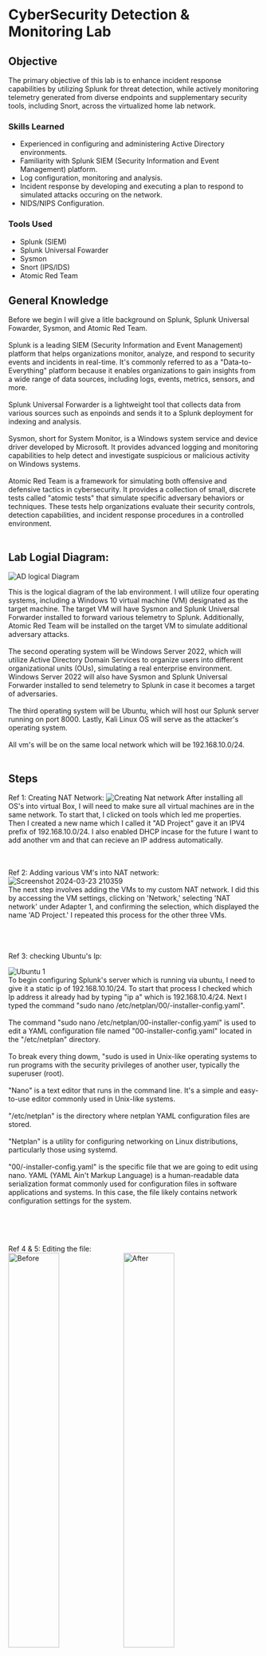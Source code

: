 # CyberSecurity Detection & Monitoring Lab

## Objective

The primary objective of this lab is to enhance incident response capabilities by utilizing Splunk for threat detection, while actively monitoring telemetry generated from diverse endpoints and supplementary security tools, including Snort, across the virtualized home lab network.

### Skills Learned

- Experienced in configuring and administering Active Directory environments.
- Familiarity with Splunk SIEM (Security Information and Event Management) platform.
- Log configuration, monitoring and analysis.
- Incident response by developing and executing a plan to respond to simulated attacks occuring on the network.
- NIDS/NIPS Configuration.
  
### Tools Used

- Splunk (SIEM)
- Splunk Universal Fowarder
- Sysmon
- Snort (IPS/IDS)
- Atomic Red Team
  
## General Knowledge
Before we begin I will give a litle background on Splunk, Splunk Universal Fowarder, Sysmon, and Atomic Red Team.
<br>
<br>
Splunk is a leading SIEM (Security Information and Event Management) platform that helps organizations monitor, analyze, and respond to security events and incidents in real-time. It's commonly referred to as a "Data-to-Everything" platform because it enables organizations to gain insights from a wide range of data sources, including logs, events, metrics, sensors, and more.
<br>
<br>
Splunk Universal Forwarder is a lightweight tool that collects data from various sources such as enpoinds and sends it to a Splunk deployment for indexing and analysis.
<br>
<br>
Sysmon, short for System Monitor, is a Windows system service and device driver developed by Microsoft. It provides advanced logging and monitoring capabilities to help detect and investigate suspicious or malicious activity on Windows systems.
<br>
<br>
Atomic Red Team is a framework for simulating both offensive and defensive tactics in cybersecurity. It provides a collection of small, discrete tests called "atomic tests" that simulate specific adversary behaviors or techniques. These tests help organizations evaluate their security controls, detection capabilities, and incident response procedures in a controlled environment.
<br>
<br>
## Lab Logial Diagram:
![AD logical Diagram](https://github.com/MarcPayz/Detection-Monitoring-Lab/assets/163923336/a5d13f19-f2b2-4ae6-af1d-4ec88d369c2f)

This is the logical diagram of the lab environment. I will utilize four operating systems, including a Windows 10 virtual machine (VM) designated as the target machine. The target VM will have Sysmon and Splunk Universal Forwarder installed to forward various telemetry to Splunk. Additionally, Atomic Red Team will be installed on the target VM to simulate additional adversary attacks.<br> <br> The second operating system will be Windows Server 2022, which will utilize Active Directory Domain Services to organize users into different organizational units (OUs), simulating a real enterprise environment. Windows Server 2022 will also have Sysmon and Splunk Universal Forwarder installed to send telemetry to Splunk in case it becomes a target of adversaries. <br><br> The third operating system will be Ubuntu, which will host our Splunk server running on port 8000. Lastly, Kali Linux OS will serve as the attacker's operating system. <br><br> All vm's will be on the same local network which will be 192.168.10.0/24.
<br>
<br>

## Steps
Ref 1: Creating NAT Network:
![Creating Nat network](https://github.com/MarcPayz/Detection-Monitoring-Lab/assets/163923336/2df8d314-ff60-4e1f-b3b8-8c1b34b268c7)
After installing all OS's into virtual Box, I will need to make sure all virtual machines are in the same network. To start that, I clicked on tools which led me properties. Then I created a new name which I called it "AD Project" gave it an IPV4 prefix of 192.168.10.0/24. I also enabled DHCP incase for the future I want to add another vm and that can recieve an IP address automatically. 
<br>
<br>
<br>

Ref 2: Adding various VM's into NAT network:
<br>
![Screenshot 2024-03-23 210359](https://github.com/MarcPayz/Detection-Monitoring-Lab/assets/163923336/0326ba2b-70d7-46f8-9730-9c1a22876a3a)
<br>
The next step involves adding the VMs to my custom NAT network. I did this by accessing the VM settings, clicking on 'Network,' selecting 'NAT network' under Adapter 1, and confirming the selection, which displayed the name 'AD Project.' I repeated this process for the other three VMs.

<br>
<br>
<br>
Ref 3: checking Ubuntu's Ip:

![Ubuntu 1](https://github.com/MarcPayz/Detection-Monitoring-Lab/assets/163923336/756830d0-66ac-44c8-b501-d82639e87519)
<br>
To begin configuring Splunk's server which is running via ubuntu, I need to give it a static ip of 192.168.10.10/24. To start that process I checked which Ip address it already had by typing "ip a" which is 192.168.10.4/24. Next I typed the command "sudo nano /etc/netplan/00/-installer-config.yaml". <br><br> The command "sudo nano /etc/netplan/00-installer-config.yaml" is used to edit a YAML configuration file named "00-installer-config.yaml" located in the "/etc/netplan" directory. <br><br> To break every thing dowm, "sudo is used in Unix-like operating systems to run programs with the security privileges of another user, typically the superuser (root). <br><br> "Nano" is a text editor that runs in the command line. It's a simple and easy-to-use editor commonly used in Unix-like systems. <br><br>"/etc/netplan" is the directory where netplan YAML configuration files are stored. <br><br>"Netplan" is a utility for configuring networking on Linux distributions, particularly those using systemd. <br><br> "00/-installer-config.yaml" is the specific file that we are going to edit using nano. YAML (YAML Ain't Markup Language) is a human-readable data serialization format commonly used for configuration files in software applications and systems. In this case, the file likely contains network configuration settings for the system.

<br>
<br>
<br>

Ref 4 & 5: Editing the file:
<br>
<img src="https://github.com/MarcPayz/Detection-Monitoring-Lab/assets/163923336/3eaf4063-697a-49e2-8afd-8777295c4e52" alt="Before" style="width: 45%; display: inline-block;">
<img src="https://github.com/MarcPayz/Detection-Monitoring-Lab/assets/163923336/42d91a6e-f7af-4b09-9f8c-358f378d66f6" alt="After" style="width: 45%; display: inline-block;">
<br>
After executing the previous command, the reference on the left displays the state before any changes were made, while the one on the right reflects the file after editing it using Nano. <br> <br>
To clarify the modifications I made: <br>
I disabled DHCP by entering 'no,' as we intend for this server to have the static IP address 192.168.10.10/24. <br>
Under 'name servers' for DNS, I configured it to use Google's DNS address, which is 8.8.8.8. <br>
For 'routes,' which pertains to our router, I added a default route via 192.168.10.1 for all packets. <br>

<br>
<br>
<br>

Ref 6: Checking if changes were made and connectivity:
![Screenshot 2024-03-23 215035](https://github.com/MarcPayz/Detection-Monitoring-Lab/assets/163923336/f8efed8b-fbd6-4ec1-9306-b0f03e0eacfd)
<br>
After saving the file edited via Nano, I ran the command 'ip a' to check if the static IP configuration was saved. As indicated by the circled area, it was indeed saved. Next, I pinged google.com to test the machine's internet connectivity, and as shown, three packets were received with 0% packet loss.

<br>
<br>
<br>

Ref 7: Getting Splunk and adding it to share:
![Shares 1](https://github.com/MarcPayz/Detection-Monitoring-Lab/assets/163923336/7cc714c6-9304-46fc-9e6c-d26c24fd5dac)
<br>
Now its time to add Splunk into our ubuntu VM. To begin, I downloaded Splunk from their website onto my host machine and created a separate folder named 'ADproject.' I placed the Splunk download into this folder. Next, I accessed VirtualBox's settings and navigated to the 'Shared Folders' section for the Ubuntu VM. VirtualBox's shared folder feature allows you to share files and directories between the host operating system (the one running VirtualBox) and the guest operating system (the one running inside the virtual machine). For the folder path, I specified the location of the 'ADproject' folder, and for the folder name, I entered 'ADproject' to indicate that I want this specific folder to be shared because it contains Splunk.

<br>
<br>
<br>
Ref 8 & 9: Downloading Splunk:

![Download shares](https://github.com/MarcPayz/Detection-Monitoring-Lab/assets/163923336/2336833b-fb2e-47e1-83f5-d54b77d8ac09)
<br>
I booted up my Ubuntu VM and navigated to the directory containing the shared files. Then, I ran the command 'ls -la' to view detailed information about the contents of that folder. As shown in the circled green text, Splunk was present and ready to be downloaded. After completing the download, I executed 'ls -la' again to inspect the folders within the application. To access the 'bin' folder, I used the command 'cd bin' to change our directory. We are changing into the binary (bin) folder because those have binary files that splunk can use.

<br><br><br>

Ref 10: Activating splunk: <br>
Once I changed into the bin folder, I ran the command ./splunk and this is the output:
![Screenshot 2024-03-23 222143](https://github.com/MarcPayz/Detection-Monitoring-Lab/assets/163923336/45e098d8-65c7-4966-a679-942e246bb95b)
<br>
This indicates that the Splunk server is ready for use and is accessible through the web interface at 'http://splunk:8000.' To access Splunk, I will simply navigate to the web interface from another machine and enter the IP address of our Splunk server, which is the static IP confirmed in Reference 6. The port '8000' signifies that Splunk is running on port 8000. To simulate what I will enter in the web interface's URL, it will be '192.168.10.10:8000.

<br>
<br>
<br>

Now switching to the windows 10 target machine. The very first thing I did was rename the pc to target-PC so we would easily identify it on Splunk when we login and monitor. 
<br>
<br>
<br>
Ref 11: Changing Ip address of target-PC:
<br>
<img src="https://github.com/MarcPayz/Detection-Monitoring-Lab/assets/163923336/d47034be-d5f0-44c6-8b98-0e0720cfe3be" alt="Before" style="width: 45%; display: inline-block;">
<img src="https://github.com/MarcPayz/Detection-Monitoring-Lab/assets/163923336/24e7a527-85c4-47b2-8b21-4d243e228884" alt="After" style="width: 45%; display: inline-block;">
<br>
To begin with the target-PC, I changed the 192.168.10.5 DHCP address to a static ip address of 192.168.10.100. I gave it a static IP address to just make sure i don't have connectivity issues when communicating to the splunk server. 

<br>
<br>
<br>
Ref 12: Installing Splunk Universal Forwarder:

![Screenshot 2024-03-25 133013](https://github.com/MarcPayz/Detection-Monitoring-Lab/assets/163923336/e56ae60b-3bdc-4c71-b89b-9404f1d96502)
During the installation of Splunk Universal Forwarder, when configuring it, the IP address specified on the receiving indexer points to the Splunk server. This indicates that all logs will be forwarded to that IP address on port 9997.

<br>
<br>
<br>

To install sysmon, I first had to on the microsoft website to download sysmon, then I had to download a specific configuration file which is called "sysmonconfig.xml" and save it in the sysmon64 folder.
<br>
<br>
Ref 13: Finishing the sysmon process:
![Screenshot 2024-03-25 134147](https://github.com/MarcPayz/Detection-Monitoring-Lab/assets/163923336/0001d435-8c38-48b9-8332-00bcdfc2f82b)
To start the sysmon service I headed over to powershell, and changed my directory to the sysmon folder. Then I ran the command ".\Sysmon64.exe -i ..\sysmonconfig.xml". To breakdown eveything in that command, ".\Sysmon64.exe" is invoking the Sysmon executable file named "Sysmon64.exe" using the current directory notation. This tells PowerShell to run the executable file located in the current directory. <br> <br> The "-i" instructs Sysmon to install itself on the system according to the configuration provided. <br><br> As for "..\sysmonconfig.xml", the ..\ notation indicates that the configuration file for sysmon is located in the previous directory of the current directory. The file name "sysmonconfig.xml" is the actual configuration file that we want to utilize. 

<br>
<br>
<br>

Ref 14: Configuring Splunk Universal Fowarder:
![Screenshot 2024-03-25 134935](https://github.com/MarcPayz/Detection-Monitoring-Lab/assets/163923336/c3990a3a-7519-445d-9555-131ccb2f0937)
<br>
Now I need to configure the telemetry I want Splunk Universal Fowarder to send over to the Splunk server. "Index=enpoint" represent what I will be quering on Splunk to get the log I need. The "enpoint" in this case will be the windows 10 machine and the windows server 2022 machine because I will be doing the same configurations on there as well. <br> <br> The "WinEventLog://Application, Security, System, and sysmon" basically means I want to foward all the logs from those categories into Splunk. "Disabled = false" just means I don't want to disable those logs and I want those logs to be sent over. <br><br>
I will be saving this notepad file as "inputs.conf" and save it in Splunk Universal Fowarder directory, specifically under the "local" directory". Any time I make changes to this configurations file, I will need to restart the Splunk Universal Service on windows services. 

<br>
<br>

Ref 15: Local System Account:
![Screenshot 2024-03-25 135316](https://github.com/MarcPayz/Detection-Monitoring-Lab/assets/163923336/d1d6d53e-e02b-405e-a9d1-9486ece40a82)
The final configuration step for the Splunk Universal Forwarder is determining the service's 'Log on as' setting, crucial for sending telemetry data. Navigating to Windows Services and accessing the service's 'Properties' by right-clicking, I'll select 'Log on as' to be 'Local System account.' This choice grants the Splunk Forwarder access to all local system resources—files, registry keys, and network resources—with full control permissions. This approach ensures comprehensive log collection and transmission to Splunk.
<br> <br> The default option might encounter permission limitations preventing it from collecting logs so we want to avoid that. 

<br>
<br>
<br>

Switching over to Splunk, opened the web browser, and typed '192.168.10.10:8000' into the URL bar. Then, I logged into Splunk using my credentials

<br> 
<br>
Ref 16: Creating a new Index on Splunk:

![new index](https://github.com/MarcPayz/Detection-Monitoring-Lab/assets/163923336/6beb23b6-3523-4623-bbde-f0435778f33f)
Now that we are logged into Splunk, I need to create a new index. An index is like a folder where data is stored. When you put data into Splunk, it goes into an index. Indexes help organize and manage data, making it easy to search for and analyze later. <br> <br> I am naming this index "endpoint" because that name needs to match what I put in the inputs.conf file on Ref 14. After that I will click on save to lock it in. 

<br>
<br>
<br>

Ref 17: Reciving Port:
![Port](https://github.com/MarcPayz/Detection-Monitoring-Lab/assets/163923336/f45733bf-512f-44ff-b280-b37da3fb52f2)
The final configuration task on Splunk is to ensure it listens on port 9997 for incoming telemetry from the Splunk Forwarder. As mentioned in Reference 12, the Splunk Forwarder sends logs by default on port 9997. Thus, I only needed to ensure this configuration on Splunk's end; otherwise, no data will be available.

<br>
<br>
<br>
I will replicate the installation and configuration of sysmon and splunk universal fowarder on the windows server 2022. 

<br>
<br>
<br>

Ref 18: Checking Splunk for both hosts and configuration:
<br>
<img src="https://github.com/MarcPayz/Detection-Monitoring-Lab/assets/163923336/8b3105a2-e8dc-4f12-912a-5a38f894233d" alt="First" style="width: 45%;">
    <img src="https://github.com/MarcPayz/Detection-Monitoring-Lab/assets/163923336/eb8b4ac8-ab9a-4ea4-af4d-60d5697084ad" alt="Second" style="width: 45%;">
<br>
The first image shows me searching for 'index=endpoint'. Upon selecting on 'host' the results confirm that I have configured everything correctly because both of my endpoints, 'TARGET-PC' and 'ADPAYZ' (which is a Windows Server 2022), are recognized by Splunk, and it's already displaying various telemetry data gathered about them. <br> <br> The second image displays the 'source,' indicating the origin of the logs and reflecting the configurations set in the inputs.conf file. These configurations specify that logs related to system, application, security, and sysmon will be collected.

<br>
<br>
<br>
Switching over to ADPAYZ where I will show steps reguarding setting up active directory to simulate a real world enterprise environment.
<br>
<br>
<br>
Ref 19: Setting up static ip address:

![Static ip](https://github.com/MarcPayz/Detection-Monitoring-Lab/assets/163923336/e2a4bc27-bb57-48c0-a2c5-05ec707fe2bb)
To get the Active Directory ball rolling, I need to make sure the ADPAYZ server has the static ip address of 192.168.10.7. This ensures that this vm is in the same network as everything else, and to double check that, I pinged Splunk's ip address of 192.168.10.10 to solidify that they can communicate with each other. 

<br>
<br>
<br>
Ref 20: Installing Domain Services:
<br>
<img src="https://github.com/MarcPayz/Detection-Monitoring-Lab/assets/163923336/a2349554-5aa2-4480-a915-c40602255060" alt="First" style="display:inline; width:45%;">
<img src="https://github.com/MarcPayz/Detection-Monitoring-Lab/assets/163923336/060cd81c-6924-482b-ac17-5dbc27209a8f" alt="Second" style="display:inline; width:45%;"> <br>
To begin installing domain services, I will head over to server manager and hover my mouse over manage and select "Add Roles and Features". <br> <br> The second image shows the next step, and upon reaching "Server Roles" I will select "Active Directory Domain Services" and select "Add Features".

<br>
<br>
<br>
Ref 21: Promoting server to Domain Controller:
<br>
<img src="https://github.com/MarcPayz/Detection-Monitoring-Lab/assets/163923336/3b4e6e81-94fc-4e28-97bd-0005c4f0d9e7" alt="Installation" style="display:inline; width:45%;">
<img src="https://github.com/MarcPayz/Detection-Monitoring-Lab/assets/163923336/ae0ce4b2-74f7-4719-80be-d4c5c52ee090" alt="Promo" style="display:inline; width:45%;"> <br>
The first image shows the installation for Active Directory Domain Services has succeeded on our server. <br> <br> The second image shows the next step which is heading back to server manager and selecting the option "Promote this server to a domain controller".

<br>
<br>
<br>

Ref 22: Domain Name & Installation:
<br>
<img src="https://github.com/MarcPayz/Detection-Monitoring-Lab/assets/163923336/ebb03a18-6353-4864-ad79-b92f74a03166" alt="Forest" style="display:inline; width:45%;">
<img src="https://github.com/MarcPayz/Detection-Monitoring-Lab/assets/163923336/aed41599-74e4-40bd-bb34-032fd763f4fd" alt="Prereq" style="display:inline; width:45%;"> <br>
Next step includes selecting "add a new forest" which means creating a separate and independent instance of Active Directory. In other words this new forest operates on its own, with its own set of rules, users, and resources. I will be naming my root domain name as "payz.local". <br><br> The second image shows the "Prerequisites check" tab where it'll just make sure your machine meets the prerequisites to install Active Directory Domain Services. After that is done, I will select install and restart my machine.

<br>
<br>
<br>

Ref 23: Login:
![Login](https://github.com/MarcPayz/Detection-Monitoring-Lab/assets/163923336/5f969dfe-e401-4645-b618-1c2f40ad0722)
Logging back into the server, I know everything went well when I see "PAYZ\Adminitrator". "PAYZ" is the domain every new user will join when logging into their account.

<br>
<br>
<br>

Ref 24: Creating OU for users:
<br>
<img src="https://github.com/MarcPayz/Detection-Monitoring-Lab/assets/163923336/be25aafc-017d-469f-b510-02aebdc08a33" alt="Tools" style="display:inline; width:45%;">
<img src="https://github.com/MarcPayz/Detection-Monitoring-Lab/assets/163923336/acfd37fd-15c0-4ba6-9c9c-b04291068d3f" alt="OU" style="display:inline; width:45%;"> <br>
To begin the process of adding new users, I will hover over "tools" on server manager and select "Active Directory Users and Computers"
<br> <br> Next I will click on the drop down for "payz.local" and select "New" into "Organizational Unit" (OU).

<br>
<br>
<br>

Ref 25: User Creation Process Dior:
<br>
<img src="https://github.com/MarcPayz/Detection-Monitoring-Lab/assets/163923336/c027a096-8573-4244-8f67-4a9310665aeb" alt="IT" style="display:inline; width:45%;">
<img src="https://github.com/MarcPayz/Detection-Monitoring-Lab/assets/163923336/1e4717be-8112-400e-8278-7205aa31a859" alt="DiorP" style="display:inline; width:45%;"> <br>
The first image: After creating the OU called "IT" which will represent users that are working in the Information Technology (IT) department in an organization, I will select "New" and select "User" <br> <br> The second image: The user Dior Payz logon name will be "DiorP" with his own set of credentials to login from another computer on the same domain. 

<br>
<br>
<br>

Ref 26: Result: 
![User](https://github.com/MarcPayz/Detection-Monitoring-Lab/assets/163923336/73e7f361-ae02-453c-9571-88b81d655547)
This shows a new user (DiorP) was successfully made in the IT OU. 

<br>
<br>
<br>
Ref 27: HR OU:
<br>
<img src="https://github.com/MarcPayz/Detection-Monitoring-Lab/assets/163923336/0b7b451e-9a60-455c-b73b-d9693880e960" alt="Jenny" style="display:inline; width:45%;">
<img src="https://github.com/MarcPayz/Detection-Monitoring-Lab/assets/163923336/71268136-aab8-47b9-bc96-a35c9ac65a5c" alt="Rresult" style="display:inline; width:45%;"> <br>
I created another OU called "HR" which will represent all the HR employees in the organization and one of the users is "Jenny Smith". She will have the username JennyS with her own set of credentials to login. 

<br>
<br>
<br>
Now I will be adding the target-PC into the domain Payz

<br>
<br>
<br>

Ref 28: Adding target-pc into Domain:
![domain](https://github.com/MarcPayz/Detection-Monitoring-Lab/assets/163923336/2fbbb6f4-498a-4270-97bc-be41a9350f49)
![Error](https://github.com/MarcPayz/Detection-Monitoring-Lab/assets/163923336/73dc990c-1b17-4e7a-b065-ae5437431241)
"To add the target PC to the domain, I will navigate to System Properties and select 'Change.' Then, I'll type 'PAYZ.LOCAL' into the 'Member of' field and click OK. However, during this process, I encountered an error indicating that my Active Directory server couldn't be contacted.
<br> <br> I've dealt with this error before, so I instantly know what to do. To fix it, I need to point my DNS configuration toward my Active Directory Domain Controller's IP address.

<br>
<br>
<br>
Ref 29: Changing DNS ip config:

![dns'](https://github.com/MarcPayz/Detection-Monitoring-Lab/assets/163923336/f021107c-be06-43b9-80c0-3a6c1f7205db)
To change the DNS IP configuration, I will navigate to 'Network Connections' > 'Ethernet Properties' and select 'Internet Protocol Version 4 (IPv4)' and then proceed to its properties. In the 'Preferred DNS server' field, I will change it to the ADPAYZ server's IP address, which is 192.168.10.7. 

<br>
<br>
<br>

Ref 30: Joining the Domain:

<img src="https://github.com/MarcPayz/Detection-Monitoring-Lab/assets/163923336/9d1f2704-5c50-4fd0-90df-4e71f07069d7" alt="welcome" style="display:inline; width:45%;">
<img src="https://github.com/MarcPayz/Detection-Monitoring-Lab/assets/163923336/98869bff-b9ec-4409-8351-9d86349a4902" alt="Jenny" style="display:inline; width:45%;"> <br>
Now that I've pointed the DNS towards ADPAYZ, I can repeat the same steps to successfully join the domain PAYZ.LOCAL. <br><br> The second image shows me authenticating with Jenny's credentials and successfully logging in.

<br>
<br>
<br>

Ref 31: Kali Linux Config: 
![kali1](https://github.com/MarcPayz/Detection-Monitoring-Lab/assets/163923336/7c717cee-d4e2-4d72-bad4-746d320d92b6)
Switching over to the Kali Linux VM, I need to ensure that it's on the same network as every other VM. To do that, I'll navigate to 'Wired connection 1' and access the IPv4 settings. For the IP address, I will assign it as 192.168.19.250, with a network mask of /24 and the gateway set to 192.168.10.1. As for DNS, I'll use Google's DNS (8.8.8.8).

<br>
<br>
<br>
Ref 32: Checking for connectivity:

![connectivity](https://github.com/MarcPayz/Detection-Monitoring-Lab/assets/163923336/96613a9f-e4dd-498d-9bbb-8ff90e1a261a)
On the command line, I typed 'ip a' to check if my configurations were set, and as you can see, it was successfully changed to 192.168.10.250/24. To double-check that the Kali Linux VM was on the same network as everything else, I pinged Splunk's IP address, which is 192.168.10.10, and received all packets with zero packet loss.

<br>
<br>
<br>

This concludes the creation of the homelab, now I will act as an adversary by switching to the Kali Linux vm and simmulating possible attacks that can happen in a real world environment. 

<br>
<br>
<br>

Posing as an advesary, I will be utilizing a tool called Crowbar. Crowbar is a tool used in cybersecurity for brute-force attacks. Essentially, it's a program that repeatedly tries different combinations of usernames and passwords until it finds the correct ones to access a system or an account. It's often used by hackers to gain unauthorized access to systems or accounts by guessing login credentials.

<br>
<br>
<br>
Ref 33: 




























































 

